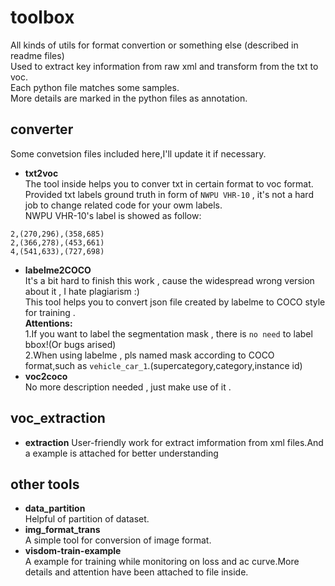 # toolbox
All kinds of utils for format convertion or something else (described in readme files)</br>
Used to extract  key information from raw xml and transform  from  the txt to voc.</br>
Each python file matches some samples.</br>
More details are marked in the python files as annotation.</br>
## converter</br>
Some convetsion files included here,I'll update it if necessary.</br>
* **txt2voc**</br>
The tool inside helps you to conver txt in certain format to voc format.<br>
Provided txt labels ground truth in form of `NWPU VHR-10` , it's not a hard job to change related code for your owm labels.<br>
NWPU VHR-10's label is showed as follow:<br>
```
2,(270,296),(358,685)
2,(366,278),(453,661)
4,(541,633),(727,698)
```
* **labelme2COCO**<br>
It's a bit hard to finish this work , cause the widespread wrong version about it , I hate plagiarism :)<br>
This tool helps you to convert json file created by labelme to COCO style for training .<br> 
**Attentions:**<br> 
    1.If you want to label the segmentation mask , there is `no need` to label bbox!(Or bugs arised)<br> 
    2.When using labelme , pls named mask according to COCO format,such as `vehicle_car_1`.(supercategory,category,instance id)<br> 
* **voc2coco**<br>
No more description needed , just make use of it .<br>
## voc_extraction</br>
* **extraction**
User-friendly work for extract imformation from xml files.And a example is attached for better understanding<br>
## other tools</br>
* **data_partition**<br>
Helpful of partition of dataset.<br>
* **img_format_trans**<br>
A simple tool for conversion of image format.<br>
* **visdom-train-example**<br>
A example for training while monitoring on loss and ac curve.More details and attention have been attached to file inside.<br>
